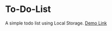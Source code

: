 # To-Do-List
A simple todo list using Local Storage. [Demo Link](https://dashokkumar93.github.io/To-Do-List/)
